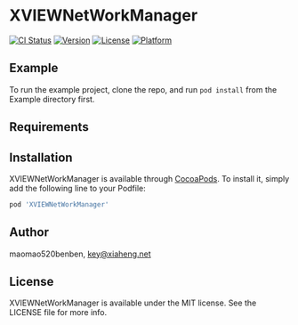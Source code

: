 # XVIEWNetWorkManager

[![CI Status](https://img.shields.io/travis/maomao520benben/XVIEWNetWorkManager.svg?style=flat)](https://travis-ci.org/maomao520benben/XVIEWNetWorkManager)
[![Version](https://img.shields.io/cocoapods/v/XVIEWNetWorkManager.svg?style=flat)](https://cocoapods.org/pods/XVIEWNetWorkManager)
[![License](https://img.shields.io/cocoapods/l/XVIEWNetWorkManager.svg?style=flat)](https://cocoapods.org/pods/XVIEWNetWorkManager)
[![Platform](https://img.shields.io/cocoapods/p/XVIEWNetWorkManager.svg?style=flat)](https://cocoapods.org/pods/XVIEWNetWorkManager)

## Example

To run the example project, clone the repo, and run `pod install` from the Example directory first.

## Requirements

## Installation

XVIEWNetWorkManager is available through [CocoaPods](https://cocoapods.org). To install
it, simply add the following line to your Podfile:

```ruby
pod 'XVIEWNetWorkManager'
```

## Author

maomao520benben, key@xiaheng.net

## License

XVIEWNetWorkManager is available under the MIT license. See the LICENSE file for more info.
